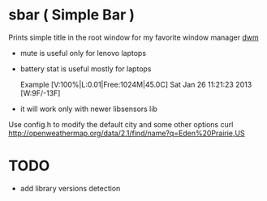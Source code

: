 sbar ( Simple Bar )
==================

Prints simple title in the root window for my favorite window manager [dwm](http://dwm.suckless.org/)

+ mute is useful only for lenovo laptops 
+ battery stat is useful mostly  for laptops 

    Example
    [V:100%|L:0.01|Free:1024M|45.0C] Sat Jan 26 11:21:23 2013 [W:9F/-13F]

+ it will work only with newer libsensors lib 

Use config.h to modify the default city and some other options
curl http://openweathermap.org/data/2.1/find/name?q=Eden%20Prairie,US

 
TODO
=====================
+ add library versions detection

